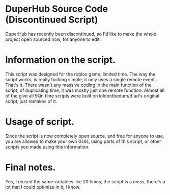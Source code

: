 # DuperHub Source Code (Discontinued Script)
DuperHub has recently been discontinued, so I'd like to make the whole project open sourced now, for anyone to edit.

# Information on the script.

This script was designed for the roblox game, limited time. The way the script works, is really fucking simple, it only uses a single remote event. That's it. There wasn't any massive coding in the main function of the script, of duplicating time, it was mostly just one remote function. Almost all of the give all 9Qn time scripts were built on loldontbedum/d'ad's original script, just remakes of it.

# Usage of script.

Since the script is now completely open source, and free for anyone to use, you are allowed to make your own GUIs, using parts of this script, or other scripts you made using this information.

# Final notes.

Yes, I reused the same variables like 20 times, the script is a mess, there's a lot that I could optimize in it, I know.
